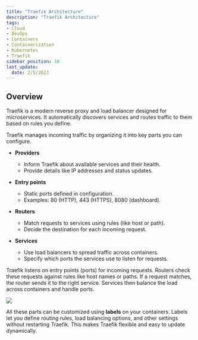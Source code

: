 ```yaml
---
title: "Traefik Architecture"
description: "Traefik Architecture"
tags: 
- Cloud
- DevOps
- Containers
- Containerization
- Kubernetes
- Traefik
sidebar_position: 10
last_update:
  date: 2/5/2023
---
```


## Overview

Traefik is a modern reverse proxy and load balancer designed for microservices. It automatically discovers services and routes traffic to them based on rules you define.

Traefik manages incoming traffic by organizing it into key parts you can configure.

- **Providers** 

  - Inform Traefik about available services and their health.
  - Provide details like IP addresses and status updates.

- **Entry points** 

  - Static ports defined in configuration.
  - Examples: 80 (HTTP), 443 (HTTPS), 8080 (dashboard).

- **Routers** 

  - Match requests to services using rules (like host or path).
  - Decide the destination for each incoming request.

- **Services** 

  - Use load balancers to spread traffic across containers.
  - Specify which ports the services use to listen for requests.


Traefik listens on entry points (ports) for incoming requests. Routers check these requests against rules like host names or paths. If a request matches, the router sends it to the right service. Services then balance the load across containers and handle ports.

<div class="img-center"> 

![](/img/docs/all-things-devops-traefik-architecture.png)

</div>


All these parts can be customized using **labels** on your containers. Labels let you define routing rules, load balancing options, and other settings without restarting Traefik. This makes Traefik flexible and easy to update dynamically.

